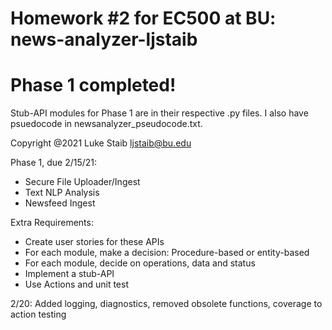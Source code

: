 # Homework #2 for EC500 at BU: news-analyzer-ljstaib

# Phase 1 completed!

Stub-API modules for Phase 1 are in their respective .py files. I also have psuedocode in newsanalyzer_pseudocode.txt.

Copyright @2021 
Luke Staib 
ljstaib@bu.edu

Phase 1, due 2/15/21:
  - Secure File Uploader/Ingest
  - Text NLP Analysis
  - Newsfeed Ingest

Extra Requirements:
  - Create user stories for these APIs
  - For each module, make a decision:  Procedure-based or entity-based
  - For each module, decide on operations, data and status
  - Implement a stub-API
  - Use Actions and unit test

2/20: Added logging, diagnostics, removed obsolete functions, coverage to action testing
